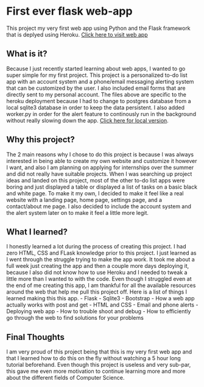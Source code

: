 # First ever flask web-app

This project my very first web app using Python and the Flask framework that is deplyed using Heroku. [Click here to visit web app](https://task-master-jf.herokuapp.com/)

## What is it?

Because I just recently started learning about web apps, I wanted to go super simple for my first project. This project is a personalized to-do list app with an account system and a phone/email messaging alerting system that can be customized by the user. I also included email forms that are directly sent to my personal account.
The files above are specific to the heroku deployment because I had to change to postgres database from a local sqlite3 database in order to keep the data persistent. I also added worker.py in order for the alert feature to continously run in the background without really slowing down the app. [Click here for local version](https://github.com/jfetero/task-master-flask).

## Why this project?

The 2 main reasons why I chose to do this project is because I was always interested in being able to create my own website and customize it however I want, and also I am planning on applying for internships over the summer and did not really have suitable projects. When I was searching up project ideas and landed on this project, most of the other to-do list apps were boring and just displayed a table or displayed a list of tasks on a basic black and white page. To make it my own, I decided to make it feel like a real website with a landing page, home page, settings page, and a contact/about me page. I also decided to include the account system and the alert system later on to make it feel a little more legit. 

## What I learned?

I honestly learned a lot during the process of creating this project. I had zero HTML, CSS and FLask knowledge prior to this project. I just learned as I went through the struggle trying to make the app work. It took me about a full week just creating the app and then a couple more days deploying it, because I also did not know how to use Heroku and I needed to tweak a little more than I wanted to with the code. Even though I struggled even at the end of me creating this app, I am thankful for all the available resources around the web that help me pull this project off. Here is a list of things I learned making this this app.
	- Flask
	- Sqlite3
	- Bootstrap
	- How a web app actually works with post and get
	- HTML and CSS
	- Email and phone alerts
	- Deploying web app 
	- How to trouble shoot and debug
	- How to efficiently go through the web to find solutions for your problems

## Final Thoughts

I am very proud of this project being that this is my very first web app and that I learned how to do this on the fly without watching a 5 hour long tutorial beforehand. Even though this project is useless and very sub-par, this gave me even more motivation to continue learning more and more about the different fields of Computer Science.




